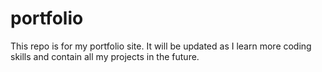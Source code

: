 # portfolio
This repo is for my portfolio site.
It will be updated as I learn more coding skills and 
contain all my projects in the future. 